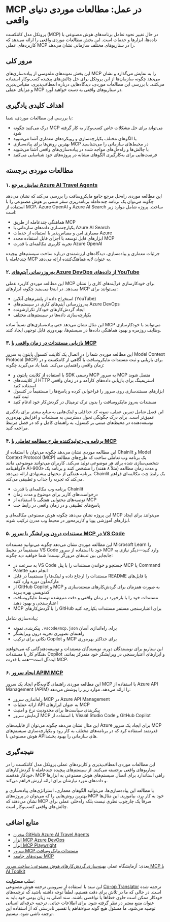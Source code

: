 <!--
CO_OP_TRANSLATOR_METADATA:
{
  "original_hash": "873741da08dd6537858d5e14c3a386e1",
  "translation_date": "2025-07-14T05:41:20+00:00",
  "source_file": "09-CaseStudy/README.md",
  "language_code": "fa"
}
-->
# MCP در عمل: مطالعات موردی دنیای واقعی

پروتکل مدل کانتکست (MCP) در حال تغییر نحوه تعامل برنامه‌های هوش مصنوعی با داده‌ها، ابزارها و خدمات است. این بخش مطالعات موردی واقعی را ارائه می‌دهد که کاربردهای عملی MCP را در سناریوهای مختلف سازمانی نشان می‌دهد.

## مرور کلی

این بخش نمونه‌های ملموسی از پیاده‌سازی‌های MCP را به نمایش می‌گذارد و نشان می‌دهد چگونه سازمان‌ها از این پروتکل برای حل چالش‌های پیچیده کسب‌وکار استفاده می‌کنند. با بررسی این مطالعات موردی، دیدگاه‌هایی درباره انعطاف‌پذیری، مقیاس‌پذیری و مزایای عملی MCP در سناریوهای واقعی به دست خواهید آورد.

## اهداف کلیدی یادگیری

با بررسی این مطالعات موردی، شما:

- درک می‌کنید چگونه MCP می‌تواند برای حل مشکلات خاص کسب‌وکار به کار گرفته شود
- با الگوهای مختلف یکپارچه‌سازی و رویکردهای معماری آشنا می‌شوید
- بهترین روش‌ها برای پیاده‌سازی MCP در محیط‌های سازمانی را می‌شناسید
- با چالش‌ها و راه‌حل‌های مواجه شده در پیاده‌سازی‌های واقعی آشنا می‌شوید
- فرصت‌هایی برای به‌کارگیری الگوهای مشابه در پروژه‌های خود شناسایی می‌کنید

## مطالعات موردی برجسته

### ۱. [نمایش مرجع Azure AI Travel Agents](./travelagentsample.md)

این مطالعه موردی راه‌حل مرجع جامع مایکروسافت را بررسی می‌کند که نشان می‌دهد چگونه می‌توان یک برنامه چندعامله برنامه‌ریزی سفر مبتنی بر هوش مصنوعی را با استفاده از MCP، Azure OpenAI و Azure AI Search ساخت. پروژه شامل موارد زیر است:

- هماهنگی چندعامله از طریق MCP
- یکپارچه‌سازی داده‌های سازمانی با Azure AI Search
- معماری امن و مقیاس‌پذیر با استفاده از خدمات Azure
- ابزارهای قابل توسعه با اجزای قابل استفاده مجدد MCP
- تجربه کاربری مکالمه‌ای با قدرت Azure OpenAI

جزئیات معماری و پیاده‌سازی، دیدگاه‌های ارزشمندی درباره ساخت سیستم‌های پیچیده چندعامله با MCP به عنوان لایه هماهنگ‌کننده ارائه می‌دهد.

### ۲. [به‌روزرسانی آیتم‌های Azure DevOps از داده‌های YouTube](./UpdateADOItemsFromYT.md)

این مطالعه موردی کاربرد عملی MCP برای خودکارسازی فرآیندهای کاری را نشان می‌دهد. در اینجا می‌بینید چگونه ابزارهای MCP می‌توانند برای:

- استخراج داده از پلتفرم‌های آنلاین (YouTube)
- به‌روزرسانی آیتم‌های کاری در سیستم‌های Azure DevOps
- ایجاد گردش‌کارهای خودکار تکرارشونده
- یکپارچه‌سازی داده‌ها در سیستم‌های مختلف

این مثال نشان می‌دهد حتی پیاده‌سازی‌های نسبتاً ساده MCP می‌توانند با خودکارسازی وظایف روزمره و بهبود هماهنگی داده‌ها در سیستم‌ها، بهره‌وری قابل توجهی ایجاد کنند.

### ۳. [بازیابی مستندات در زمان واقعی با MCP](./docs-mcp/README.md)

این مطالعه موردی شما را در اتصال یک کلاینت کنسول پایتون به سرور Model Context Protocol (MCP) برای بازیابی و ثبت مستندات مایکروسافت با آگاهی از کانتکست و در زمان واقعی راهنمایی می‌کند. شما یاد می‌گیرید چگونه:

- با استفاده از کلاینت پایتون و SDK رسمی MCP به سرور MCP متصل شوید
- از کلاینت‌های HTTP استریمینگ برای بازیابی داده‌های کارآمد و در زمان واقعی استفاده کنید
- ابزارهای مستندسازی روی سرور را فراخوانی کرده و پاسخ‌ها را مستقیماً در کنسول ثبت کنید
- مستندات به‌روز مایکروسافت را بدون ترک ترمینال در گردش‌کار خود ادغام کنید

این فصل شامل تمرین عملی، نمونه کد حداقلی و لینک‌هایی به منابع بیشتر برای یادگیری عمیق‌تر است. برای درک چگونگی تحول دسترسی به مستندات و افزایش بهره‌وری توسعه‌دهنده در محیط‌های مبتنی بر کنسول، به راهنمای کامل و کد در فصل مرتبط مراجعه کنید.

### ۴. [برنامه وب تولیدکننده طرح مطالعه تعاملی با MCP](./docs-mcp/README.md)

این مطالعه موردی نشان می‌دهد چگونه می‌توان با استفاده از Chainlit و Model Context Protocol (MCP) یک برنامه وب تعاملی ساخت که طرح‌های مطالعه شخصی‌سازی شده برای هر موضوعی تولید می‌کند. کاربران می‌توانند موضوعی مانند «گواهینامه AI-900» و مدت زمان مطالعه (مثلاً ۸ هفته) را مشخص کنند و برنامه یک برنامه هفتگی از محتوای پیشنهادی ارائه می‌دهد. Chainlit یک رابط چت مکالمه‌ای فراهم می‌کند که تجربه را جذاب و تطبیقی می‌کند.

- برنامه وب مکالمه‌ای با قدرت Chainlit
- درخواست‌های کاربر برای موضوع و مدت زمان
- توصیه‌های محتوایی هفتگی با استفاده از MCP
- پاسخ‌های تطبیقی و در زمان واقعی در رابط چت

این پروژه نشان می‌دهد چگونه هوش مصنوعی مکالمه‌ای و MCP می‌توانند برای ایجاد ابزارهای آموزشی پویا و کاربرمحور در محیط وب مدرن ترکیب شوند.

### ۵. [مستندات درون ویرایشگر با سرور MCP در VS Code](./docs-mcp/README.md)

این مطالعه موردی نشان می‌دهد چگونه می‌توانید مستندات Microsoft Learn را مستقیماً در محیط VS Code خود با استفاده از سرور MCP وارد کنید—دیگر نیازی به جابجایی بین تب‌های مرورگر نیست! شما خواهید دید چگونه:

- به سرعت در VS Code جستجو و خواندن مستندات را با پنل MCP یا Command Palette انجام دهید
- مستندات را ارجاع داده و لینک‌ها را مستقیماً در فایل README یا فایل‌های مارک‌داون دوره وارد کنید
- از GitHub Copilot و MCP به صورت همزمان برای گردش‌کارهای مستندسازی و کدنویسی بهره ببرید
- مستندات خود را با بازخورد در زمان واقعی و دقت منبع‌شده توسط مایکروسافت اعتبارسنجی و بهبود دهید
- MCP را با گردش‌کارهای GitHub برای اعتبارسنجی مستمر مستندات یکپارچه کنید

پیاده‌سازی شامل:
- پیکربندی نمونه `.vscode/mcp.json` برای راه‌اندازی آسان
- راهنمای تصویری تجربه درون ویرایشگر
- نکاتی برای ترکیب Copilot و MCP برای حداکثر بهره‌وری

این سناریو برای نویسندگان دوره، نویسندگان مستندات و توسعه‌دهندگانی که می‌خواهند هنگام کار با مستندات، Copilot و ابزارهای اعتبارسنجی در ویرایشگر خود متمرکز بمانند، ایده‌آل است—همه با قدرت MCP.

### ۶. [ایجاد سرور APIM MCP](./apimsample.md)

این مطالعه موردی راهنمای گام‌به‌گام ایجاد یک سرور MCP با استفاده از Azure API Management (APIM) را ارائه می‌دهد. موارد زیر را پوشش می‌دهد:

- راه‌اندازی سرور MCP در Azure API Management
- ارائه عملیات API به عنوان ابزارهای MCP
- پیکربندی سیاست‌ها برای محدودیت نرخ و امنیت
- آزمایش سرور MCP با استفاده از Visual Studio Code و GitHub Copilot

این مثال نشان می‌دهد چگونه می‌توان از قابلیت‌های Azure برای ایجاد یک سرور MCP قدرتمند استفاده کرد که در برنامه‌های مختلف به کار رود و یکپارچه‌سازی سیستم‌های هوش مصنوعی با APIهای سازمانی را بهبود بخشد.

## نتیجه‌گیری

این مطالعات موردی انعطاف‌پذیری و کاربردهای عملی پروتکل مدل کانتکست را در سناریوهای واقعی برجسته می‌کنند. از سیستم‌های پیچیده چندعامله تا گردش‌کارهای خودکار هدفمند، MCP راهی استاندارد برای اتصال سیستم‌های هوش مصنوعی به ابزارها و داده‌های مورد نیازشان برای ارائه ارزش فراهم می‌کند.

با مطالعه این پیاده‌سازی‌ها، می‌توانید الگوهای معماری، استراتژی‌های پیاده‌سازی و بهترین روش‌هایی را که می‌توان در پروژه‌های MCP خود به کار برد، بیاموزید. این مثال‌ها نشان می‌دهند که MCP صرفاً یک چارچوب نظری نیست بلکه راه‌حلی عملی برای چالش‌های واقعی کسب‌وکار است.

## منابع اضافی

- [مخزن GitHub Azure AI Travel Agents](https://github.com/Azure-Samples/azure-ai-travel-agents)
- [ابزار MCP Azure DevOps](https://github.com/microsoft/azure-devops-mcp)
- [ابزار MCP Playwright](https://github.com/microsoft/playwright-mcp)
- [سرور MCP مستندات مایکروسافت](https://github.com/MicrosoftDocs/mcp)
- [نمونه‌های جامعه MCP](https://github.com/microsoft/mcp)

بعدی: آزمایشگاه عملی [بهینه‌سازی گردش‌کارهای هوش مصنوعی: ساخت سرور MCP با AI Toolkit](../10-StreamliningAIWorkflowsBuildingAnMCPServerWithAIToolkit/README.md)

**سلب مسئولیت**:  
این سند با استفاده از سرویس ترجمه هوش مصنوعی [Co-op Translator](https://github.com/Azure/co-op-translator) ترجمه شده است. در حالی که ما در تلاش برای دقت هستیم، لطفاً توجه داشته باشید که ترجمه‌های خودکار ممکن است حاوی خطاها یا نواقصی باشند. سند اصلی به زبان بومی خود باید به عنوان منبع معتبر در نظر گرفته شود. برای اطلاعات حیاتی، ترجمه حرفه‌ای انسانی توصیه می‌شود. ما مسئول هیچ گونه سوءتفاهم یا تفسیر نادرستی که از استفاده این ترجمه ناشی شود، نیستیم.